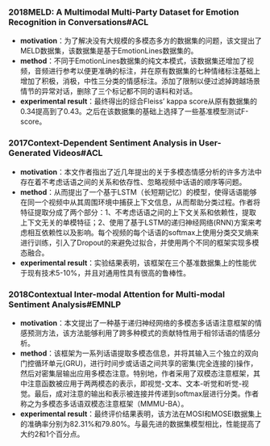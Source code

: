 ### **2018MELD: A Multimodal Multi-Party Dataset for Emotion Recognition in Conversations\#ACL**

- **motivation**：为了解决没有大规模的多模态多方的数据集的问题，该文提出了MELD数据集，该数据集是基于EmotionLines数据集的。
- **method**：不同于EmotionLines数据集的纯文本模式，该数据集还增加了视频，音频进行参考以便更准确的标注，并在原有数据集的七种情绪标注基础上增加了积极，消极，中性三分类的情感标注。添加了限制以便过滤掉跨越场景情节的异常对话，删除了三个标记都不同的语料和对话。
- **experimental result**：最终得出的综合Fleiss’ kappa score从原有数据集的0.34提高到了0.43。之后在该数据集的基础上选择了一些基准模型测试F-score。

### **2017Context-Dependent Sentiment Analysis in User-Generated Videos#ACL**

- **motivation**：本文作者指出了近几年提出的关于多模态情感分析的许多方法中存在着不考虑话语之间的关系和依存性、忽略视频中话语的顺序等问题。
- **method**：从而提出了一个基于LSTM（长短期记忆）的模型，使得话语能够在同一个视频中从其周围环境中捕获上下文信息，从而帮助分类过程。作者将特征提取分成了两个部分：1、不考虑话语之间的上下文关系和依赖性，提取上下文无关的单模特征；2、使用了基于LSTM的递归神经网络(RNN)方案来考虑相互依赖性以及影响。每个视频的每个话语的softmax上使用分类交叉熵来进行训练，引入了Dropout的来避免过拟合，并使用两个不同的框架实现多模态融合。
- **experimental result**：实验结果表明，该框架在三个基准数据集上的性能优于现有技术5-10%，并且对通用性具有很高的鲁棒性。

### **2018Contextual Inter-modal Attention for Multi-modal Sentiment Analysis#EMNLP**

- **motivation**：本文提出了一种基于递归神经网络的多模态多话语注意框架的情感预测方法，该方法能够利用了跨多种模式的贡献特性用于相邻话语的情感分析。
- **method**：该框架为一系列话语提取多模态信息，并将其输入三个独立的双向门控循环单元(GRU)，进行时间步或话语之间共享的密集(完全连接的)操作，然后对密集层输出应用多模态注意。特别地，作者采用了双模态注意框架，其中注意函数被应用于两两模态的表示，即视觉-文本、文本-听觉和听觉-视觉。最后，成对注意的输出和表示被连接并传递到softmax层进行分类。作者称之为多模态多话语双模态注意框架（MMMU-BA）。
- **experimental result**：最终评价结果表明，该方法在MOSI和MOSEI数据集上的准确率分别为82.31%和79.80%。与最先进的数据集模型相比，性能提高了大约2和1个百分点。